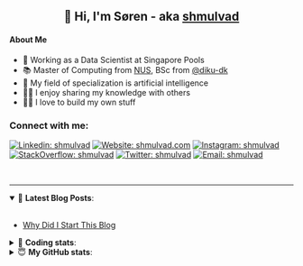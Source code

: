 <h2 align="center">
	👋 Hi, I'm Søren - aka <a href="https://shmulvad.com">shmulvad</a>
</h2>

#### About Me
- 🤖 Working as a Data Scientist at Singapore Pools
- 📚 Master of Computing from [NUS], BSc from [@diku-dk]
- 🧠 My field of specialization is artificial intelligence
- 👨‍🏫 I enjoy sharing my knowledge with others
- 👨‍💻 I love to build my own stuff

### Connect with me:

[![Linkedin: shmulvad](https://img.shields.io/badge/shmulvad-blue?style=flat&logo=Linkedin&logoColor=white)][linkedin]
[![Website: shmulvad.com](https://img.shields.io/badge/shmulvad.com-47CCCC?&style=flat&logo=Google-Chrome&logoColor=white)][website]
[![Instagram: shmulvad](https://img.shields.io/badge/-@shmulvad-purple?style=flat&logo=Instagram&logoColor=white)][instagram]
[![StackOverflow: shmulvad](https://img.shields.io/badge/shmulvad-FE7A16?style=flat&logo=stack-overflow&logoColor=white)][stackOverflow]
[![Twitter: shmulvad](https://img.shields.io/badge/@shmulvad-1ca0f1?style=flat&logo=twitter&logoColor=white)][twitter]
[![Email: shmulvad](https://img.shields.io/badge/shmulvad-D14836?style=flat&logo=gmail&logoColor=white)][mail]

<br />

---

<details open>
 <summary>📕 <b>Latest Blog Posts</b>: </summary>

<br>

<!-- BLOG-POST-LIST:START -->
- [Why Did I Start This Blog](https://shmulvad.com/blog/why-did-start-this-blog)
<!-- BLOG-POST-LIST:END -->

</details>

<!-- --- -->

<details>
 <summary>🤖 <b>Coding stats</b>: </summary>

<br>

NOTE: Doesn't track coding at work or work done in environments such as Jupyter Notebooks.

<!--START_SECTION:waka-->
![Code Time](http://img.shields.io/badge/Code%20Time-1%2C974%20hrs%202%20mins-blue)

**I'm a Night 🦉** 

```text
🌞 Morning                487 commits         ██░░░░░░░░░░░░░░░░░░░░░░░   09.30 % 
🌆 Daytime                1382 commits        ███████░░░░░░░░░░░░░░░░░░   26.40 % 
🌃 Evening                2148 commits        ██████████░░░░░░░░░░░░░░░   41.04 % 
🌙 Night                  1217 commits        ██████░░░░░░░░░░░░░░░░░░░   23.25 % 
```


📊 **This Week I Spent My Time On** 

```text
💬 Programming Languages: 
Python                   9 hrs 13 mins       █████████████░░░░░░░░░░░░   52.66 % 
HTML                     4 hrs 50 mins       ███████░░░░░░░░░░░░░░░░░░   27.67 % 
Other                    1 hr 54 mins        ███░░░░░░░░░░░░░░░░░░░░░░   10.90 % 
JavaScript               30 mins             █░░░░░░░░░░░░░░░░░░░░░░░░   02.92 % 
Bash                     24 mins             █░░░░░░░░░░░░░░░░░░░░░░░░   02.33 % 

🔥 Editors: 
VS Code                  15 hrs 26 mins      ██████████████████████░░░   88.07 % 
Zsh                      1 hr 52 mins        ███░░░░░░░░░░░░░░░░░░░░░░   10.70 % 
Sublime Text             12 mins             ░░░░░░░░░░░░░░░░░░░░░░░░░   01.23 % 

🐱‍💻 Projects: 
overvaagning-admin       13 hrs 21 mins      ███████████████████░░░░░░   76.20 % 
hit-locator              2 hrs 8 mins        ███░░░░░░░░░░░░░░░░░░░░░░   12.22 % 
company-scrapers         55 mins             █░░░░░░░░░░░░░░░░░░░░░░░░   05.28 % 
wagtail-blog-webapp-main 29 mins             █░░░░░░░░░░░░░░░░░░░░░░░░   02.76 % 
Terminal                 24 mins             █░░░░░░░░░░░░░░░░░░░░░░░░   02.32 % 
```


 Last Updated on 20/06/2023 18:40:22 UTC
<!--END_SECTION:waka-->

</details>

<!-- --- -->

<details>
 <summary>😇 <b>My GitHub stats</b>: </summary>

<br>

<img align="left" alt="shmulvad's Github Stats" src="https://github-readme-stats.vercel.app/api?username=shmulvad&show_icons=true&hide_border=true" />

</details>



[website]: https://shmulvad.com
[twitter]: https://twitter.com/shmulvad
[linkedin]: https://linkedin.com/in/shmulvad
[instagram]: https://instagram.com/shmulvad
[stackOverflow]: https://stackoverflow.com/users/9248793/shmulvad
[mail]: mailto:shmulvad@gmail.com
[@diku-dk]: https://github.com/diku-dk
[github]: https://github.com/shmulvad
[NUS]: https://www.nus.edu.sg